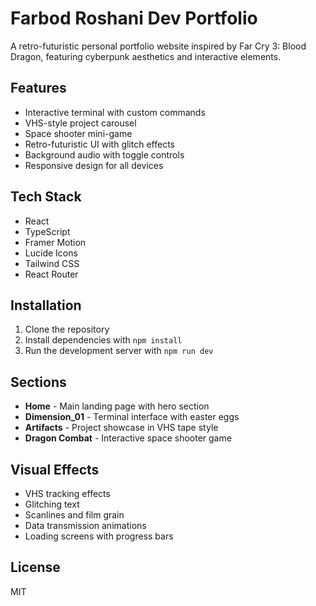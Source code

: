 # Farbod Roshani Dev Portfolio

A retro-futuristic personal portfolio website inspired by Far Cry 3: Blood Dragon, featuring cyberpunk aesthetics and interactive elements.

## Features

- Interactive terminal with custom commands
- VHS-style project carousel
- Space shooter mini-game
- Retro-futuristic UI with glitch effects
- Background audio with toggle controls
- Responsive design for all devices

## Tech Stack

- React
- TypeScript
- Framer Motion
- Lucide Icons
- Tailwind CSS
- React Router

## Installation

1. Clone the repository
2. Install dependencies with `npm install`
3. Run the development server with `npm run dev`

## Sections

- **Home** - Main landing page with hero section
- **Dimension_01** - Terminal interface with easter eggs
- **Artifacts** - Project showcase in VHS tape style
- **Dragon Combat** - Interactive space shooter game

## Visual Effects

- VHS tracking effects
- Glitching text
- Scanlines and film grain
- Data transmission animations
- Loading screens with progress bars

## License

MIT 